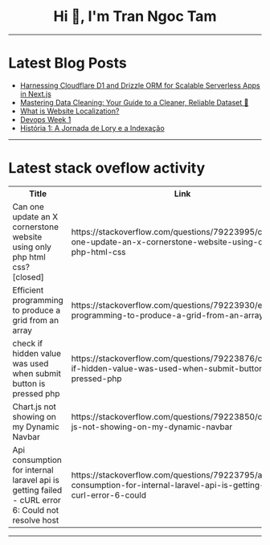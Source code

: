 <h1 align="center">Hi 👋, I'm Tran Ngoc Tam</h1>

---

# Latest Blog Posts 
<!-- BLOG-POST-LIST:START -->
- [Harnessing Cloudflare D1 and Drizzle ORM for Scalable Serverless Apps in Next.js](https://dev.to/nks102000/harnessing-cloudflare-d1-and-drizzle-orm-for-scalable-serverless-apps-in-nextjs-1f07)
- [Mastering Data Cleaning: Your Guide to a Cleaner, Reliable Dataset 🚀](https://dev.to/cortexflow/mastering-data-cleaning-your-guide-to-a-cleaner-reliable-dataset-h15)
- [What is Website Localization?](https://dev.to/keyurparalkar/what-is-website-localization-55mn)
- [Devops Week 1](https://dev.to/manish_rajwar_d2c0967efc9/devops-week-1-2pja)
- [História 1: A Jornada de Lory e a Indexação](https://dev.to/flaviolzsantos/historia-1-a-jornada-de-lory-e-a-indexacao-2led)
<!-- BLOG-POST-LIST:END -->

---

# Latest stack oveflow activity
<table>
  <tr><th>Title</th><th>Link</th></tr>
  <!-- STACKOVERFLOW:START --><tr><td>Can one update an X cornerstone website using only php html css? [closed]</td><td>https://stackoverflow.com/questions/79223995/can-one-update-an-x-cornerstone-website-using-only-php-html-css</td></tr><tr><td>Efficient programming to produce a grid from an array</td><td>https://stackoverflow.com/questions/79223930/efficient-programming-to-produce-a-grid-from-an-array</td></tr><tr><td>check if hidden value was used when submit button is pressed php</td><td>https://stackoverflow.com/questions/79223876/check-if-hidden-value-was-used-when-submit-button-is-pressed-php</td></tr><tr><td>Chart.js not showing on my Dynamic Navbar</td><td>https://stackoverflow.com/questions/79223850/chart-js-not-showing-on-my-dynamic-navbar</td></tr><tr><td>Api consumption for internal laravel api is getting failed - cURL error 6: Could not resolve host</td><td>https://stackoverflow.com/questions/79223795/api-consumption-for-internal-laravel-api-is-getting-failed-curl-error-6-could</td></tr><!-- STACKOVERFLOW:END -->
</table>

---


